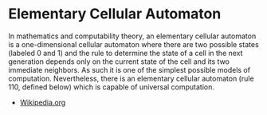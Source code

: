 Elementary Cellular Automaton
===========================

In mathematics and computability theory, an elementary cellular automaton is a one-dimensional cellular automaton where there are two possible states (labeled 0 and 1) and the rule to determine the state of a cell in the next generation depends only on the current state of the cell and its two immediate neighbors. As such it is one of the simplest possible models of computation. Nevertheless, there is an elementary cellular automaton (rule 110, defined below) which is capable of universal computation. 

- [Wikipedia.org](http://en.wikipedia.org/wiki/Elementary_cellular_automaton)

